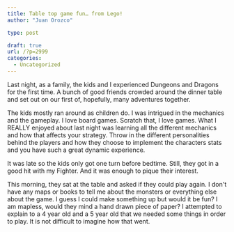 ```yaml
---
title: Table top game fun… from Lego!
author: "Juan Orozco"

type: post

draft: true
url: /?p=2999
categories:
  - Uncategorized
---
```


Last night, as a family, the kids and I experienced Dungeons and Dragons for the first time. A bunch of good friends crowded around the dinner table and set out on our first of, hopefully, many adventures together.

The kids mostly ran around as children do. I was intrigued in the mechanics and the gameplay. I love board games. Scratch that, I love games. What I REALLY enjoyed about last night was learning all the different mechanics and how that affects your strategy. Throw in the different personalities behind the players and how they choose to implement the characters stats and you have such a great dynamic experience.

It was late so the kids only got one turn before bedtime. Still, they got in a good hit with my Fighter. And it was enough to pique their interest.

This morning, they sat at the table and asked if they could play again. I don't have any maps or books to tell me about the monsters or everything else about the game. I guess I could make something up but would it be fun? I am mapless, would they mind a hand drawn piece of paper? I attempted to explain to a 4 year old and a 5 year old that we needed some things in order to play. It is not difficult to imagine how that went.

